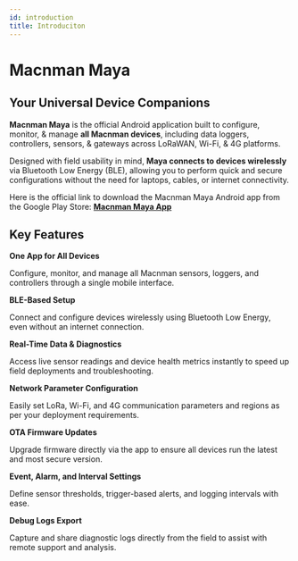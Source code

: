 ```yaml
---
id: introduction
title: Introduciton
---
```


# Macnman Maya

## Your Universal Device Companions
**Macnman Maya** is the official Android application built to configure, monitor, & manage **all Macnman devices**, including data loggers, controllers, sensors, & gateways across LoRaWAN, Wi-Fi, & 4G platforms.

Designed with field usability in mind, **Maya connects to devices wirelessly** via Bluetooth Low Energy (BLE), allowing you to perform quick and secure configurations without the need for laptops, cables, or internet connectivity.

Here is the official link to download the Macnman Maya Android app from the Google Play Store:
[**Macnman Maya App**](https://play.google.com/store/apps/details?id=com.macnman.app&pcampaignid=web_share)

##  Key Features

<div className="reusable-feature-grid">
  <div className="reusable-feature-card">
    <strong>One App for All Devices</strong>
    <p>Configure, monitor, and manage all Macnman sensors, loggers, and controllers through a single mobile interface.</p>
  </div>
  <div className="reusable-feature-card">
    <strong>BLE-Based Setup</strong>
    <p>Connect and configure devices wirelessly using Bluetooth Low Energy, even without an internet connection.</p>
  </div>
  <div className="reusable-feature-card">
    <strong>Real-Time Data & Diagnostics</strong>
    <p>Access live sensor readings and device health metrics instantly to speed up field deployments and troubleshooting.</p>
  </div>
  <div className="reusable-feature-card">
    <strong>Network Parameter Configuration</strong>
    <p>Easily set LoRa, Wi-Fi, and 4G communication parameters and regions as per your deployment requirements.</p>
  </div>
  <div className="reusable-feature-card">
    <strong>OTA Firmware Updates</strong>
    <p>Upgrade firmware directly via the app to ensure all devices run the latest and most secure version.</p>
  </div>
  <div className="reusable-feature-card">
    <strong>Event, Alarm, and Interval Settings</strong>
    <p>Define sensor thresholds, trigger-based alerts, and logging intervals with ease.</p>
  </div>
  <div className="reusable-feature-card">
    <strong>Debug Logs Export</strong>
    <p>Capture and share diagnostic logs directly from the field to assist with remote support and analysis.</p>
  </div>
</div>

